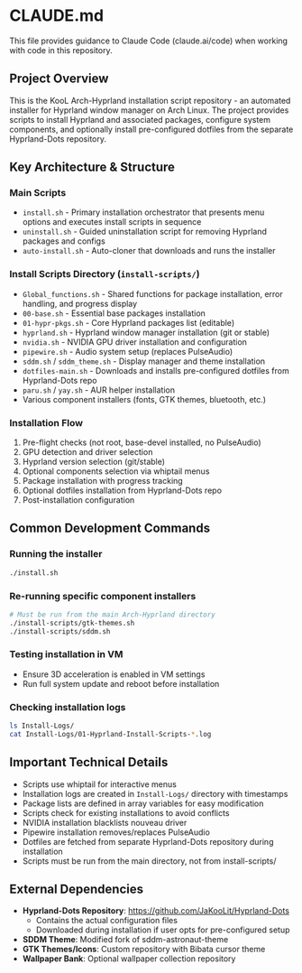# CLAUDE.md

This file provides guidance to Claude Code (claude.ai/code) when working with code in this repository.

## Project Overview

This is the KooL Arch-Hyprland installation script repository - an automated installer for Hyprland window manager on Arch Linux. The project provides scripts to install Hyprland and associated packages, configure system components, and optionally install pre-configured dotfiles from the separate Hyprland-Dots repository.

## Key Architecture & Structure

### Main Scripts
- `install.sh` - Primary installation orchestrator that presents menu options and executes install scripts in sequence
- `uninstall.sh` - Guided uninstallation script for removing Hyprland packages and configs
- `auto-install.sh` - Auto-cloner that downloads and runs the installer

### Install Scripts Directory (`install-scripts/`)
- `Global_functions.sh` - Shared functions for package installation, error handling, and progress display
- `00-base.sh` - Essential base packages installation
- `01-hypr-pkgs.sh` - Core Hyprland packages list (editable)
- `hyprland.sh` - Hyprland window manager installation (git or stable)
- `nvidia.sh` - NVIDIA GPU driver installation and configuration
- `pipewire.sh` - Audio system setup (replaces PulseAudio)
- `sddm.sh` / `sddm_theme.sh` - Display manager and theme installation
- `dotfiles-main.sh` - Downloads and installs pre-configured dotfiles from Hyprland-Dots repo
- `paru.sh` / `yay.sh` - AUR helper installation
- Various component installers (fonts, GTK themes, bluetooth, etc.)

### Installation Flow
1. Pre-flight checks (not root, base-devel installed, no PulseAudio)
2. GPU detection and driver selection
3. Hyprland version selection (git/stable)
4. Optional components selection via whiptail menus
5. Package installation with progress tracking
6. Optional dotfiles installation from Hyprland-Dots repo
7. Post-installation configuration

## Common Development Commands

### Running the installer
```bash
./install.sh
```

### Re-running specific component installers
```bash
# Must be run from the main Arch-Hyprland directory
./install-scripts/gtk-themes.sh
./install-scripts/sddm.sh
```

### Testing installation in VM
- Ensure 3D acceleration is enabled in VM settings
- Run full system update and reboot before installation

### Checking installation logs
```bash
ls Install-Logs/
cat Install-Logs/01-Hyprland-Install-Scripts-*.log
```

## Important Technical Details

- Scripts use whiptail for interactive menus
- Installation logs are created in `Install-Logs/` directory with timestamps
- Package lists are defined in array variables for easy modification
- Scripts check for existing installations to avoid conflicts
- NVIDIA installation blacklists nouveau driver
- Pipewire installation removes/replaces PulseAudio
- Dotfiles are fetched from separate Hyprland-Dots repository during installation
- Scripts must be run from the main directory, not from install-scripts/

## External Dependencies

- **Hyprland-Dots Repository**: https://github.com/JaKooLit/Hyprland-Dots
  - Contains the actual configuration files
  - Downloaded during installation if user opts for pre-configured setup
- **SDDM Theme**: Modified fork of sddm-astronaut-theme
- **GTK Themes/Icons**: Custom repository with Bibata cursor theme
- **Wallpaper Bank**: Optional wallpaper collection repository